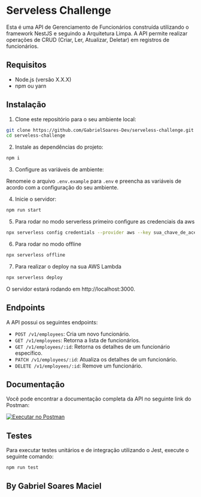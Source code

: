 # Serveless Challenge

Esta é uma API de Gerenciamento de Funcionários construída utilizando o framework NestJS e seguindo a Arquitetura Limpa. A API permite realizar operações de CRUD (Criar, Ler, Atualizar, Deletar) em registros de funcionários.

## Requisitos

- Node.js (versão X.X.X)
- npm ou yarn


## Instalação

1. Clone este repositório para o seu ambiente local:

```bash
git clone https://github.com/GabrielSoares-Dev/serveless-challenge.git
cd serveless-challenge
```


2. Instale as dependências do projeto:

```bash
npm i
```

3. Configure as variáveis de ambiente:

Renomeie o arquivo `.env.example` para `.env` e preencha as variáveis de acordo com a configuração do seu ambiente.

4. Inicie o servidor:

```bash
npm run start
```

5. Para rodar no modo serverless primeiro configure as credenciais da aws

```bash
npx serverless config credentials --provider aws --key sua_chave_de_acesso --secret sua_chave_de_acesso_secreta
```

6. Para rodar no modo offline

```bash
npx serverless offline
```

7. Para realizar o deploy na sua AWS Lambda

```bash
npx serverless deploy
```


O servidor estará rodando em http://localhost:3000.

## Endpoints

A API possui os seguintes endpoints:

- `POST /v1/employees`: Cria um novo funcionário.
- `GET /v1/employees`: Retorna a lista de funcionários.
- `GET /v1/employees/:id`: Retorna os detalhes de um funcionário específico.
- `PATCH /v1/employees/:id`: Atualiza os detalhes de um funcionário.
- `DELETE /v1/employees/:id`: Remove um funcionário.

## Documentação

Você pode encontrar a documentação completa da API no seguinte link do Postman:

[![Executar no Postman](https://run.pstmn.io/button.svg)](https://documenter.getpostman.com/view/12430293/2s9Y5WwNyN#19463831-ce59-4e0b-9ab9-c2846b11aeec)



## Testes

Para executar testes unitários e de integração utilizando o Jest, execute o seguinte comando:

```bash
npm run test
```



## By Gabriel Soares Maciel